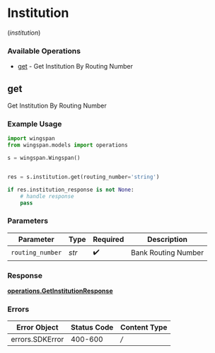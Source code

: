 # Institution
(*institution*)

### Available Operations

* [get](#get) - Get Institution By Routing Number

## get

Get Institution By Routing Number

### Example Usage

```python
import wingspan
from wingspan.models import operations

s = wingspan.Wingspan()


res = s.institution.get(routing_number='string')

if res.institution_response is not None:
    # handle response
    pass
```

### Parameters

| Parameter           | Type                | Required            | Description         |
| ------------------- | ------------------- | ------------------- | ------------------- |
| `routing_number`    | *str*               | :heavy_check_mark:  | Bank Routing Number |


### Response

**[operations.GetInstitutionResponse](../../models/operations/getinstitutionresponse.md)**
### Errors

| Error Object    | Status Code     | Content Type    |
| --------------- | --------------- | --------------- |
| errors.SDKError | 400-600         | */*             |
